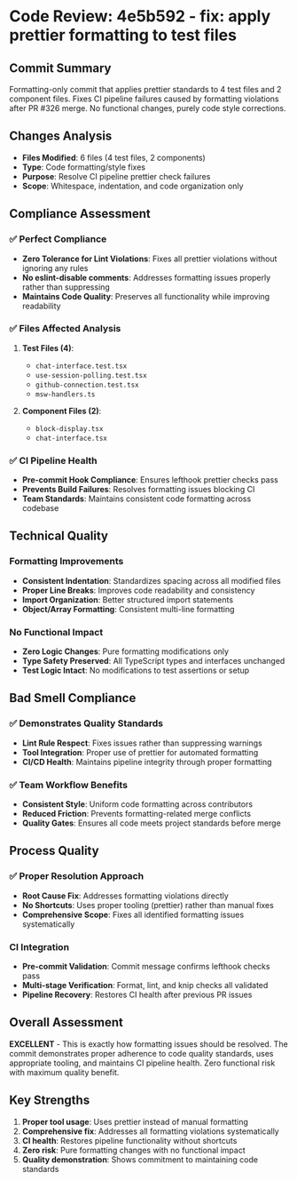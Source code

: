 # Code Review: 4e5b592 - fix: apply prettier formatting to test files

## Commit Summary
Formatting-only commit that applies prettier standards to 4 test files and 2 component files. Fixes CI pipeline failures caused by formatting violations after PR #326 merge. No functional changes, purely code style corrections.

## Changes Analysis
- **Files Modified**: 6 files (4 test files, 2 components)
- **Type**: Code formatting/style fixes
- **Purpose**: Resolve CI pipeline prettier check failures
- **Scope**: Whitespace, indentation, and code organization only

## Compliance Assessment

### ✅ Perfect Compliance
- **Zero Tolerance for Lint Violations**: Fixes all prettier violations without ignoring any rules
- **No eslint-disable comments**: Addresses formatting issues properly rather than suppressing
- **Maintains Code Quality**: Preserves all functionality while improving readability

### ✅ Files Affected Analysis
1. **Test Files (4)**:
   - `chat-interface.test.tsx`
   - `use-session-polling.test.tsx`
   - `github-connection.test.tsx`
   - `msw-handlers.ts`

2. **Component Files (2)**:
   - `block-display.tsx`
   - `chat-interface.tsx`

### ✅ CI Pipeline Health
- **Pre-commit Hook Compliance**: Ensures lefthook prettier checks pass
- **Prevents Build Failures**: Resolves formatting issues blocking CI
- **Team Standards**: Maintains consistent code formatting across codebase

## Technical Quality

### Formatting Improvements
- **Consistent Indentation**: Standardizes spacing across all modified files
- **Proper Line Breaks**: Improves code readability and consistency
- **Import Organization**: Better structured import statements
- **Object/Array Formatting**: Consistent multi-line formatting

### No Functional Impact
- **Zero Logic Changes**: Pure formatting modifications only
- **Type Safety Preserved**: All TypeScript types and interfaces unchanged
- **Test Logic Intact**: No modifications to test assertions or setup

## Bad Smell Compliance

### ✅ Demonstrates Quality Standards
- **Lint Rule Respect**: Fixes issues rather than suppressing warnings
- **Tool Integration**: Proper use of prettier for automated formatting
- **CI/CD Health**: Maintains pipeline integrity through proper formatting

### ✅ Team Workflow Benefits
- **Consistent Style**: Uniform code formatting across contributors
- **Reduced Friction**: Prevents formatting-related merge conflicts
- **Quality Gates**: Ensures all code meets project standards before merge

## Process Quality

### ✅ Proper Resolution Approach
- **Root Cause Fix**: Addresses formatting violations directly
- **No Shortcuts**: Uses proper tooling (prettier) rather than manual fixes
- **Comprehensive Scope**: Fixes all identified formatting issues systematically

### CI Integration
- **Pre-commit Validation**: Commit message confirms lefthook checks pass
- **Multi-stage Verification**: Format, lint, and knip checks all validated
- **Pipeline Recovery**: Restores CI health after previous PR issues

## Overall Assessment
**EXCELLENT** - This is exactly how formatting issues should be resolved. The commit demonstrates proper adherence to code quality standards, uses appropriate tooling, and maintains CI pipeline health. Zero functional risk with maximum quality benefit.

## Key Strengths
1. **Proper tool usage**: Uses prettier instead of manual formatting
2. **Comprehensive fix**: Addresses all formatting violations systematically
3. **CI health**: Restores pipeline functionality without shortcuts
4. **Zero risk**: Pure formatting changes with no functional impact
5. **Quality demonstration**: Shows commitment to maintaining code standards